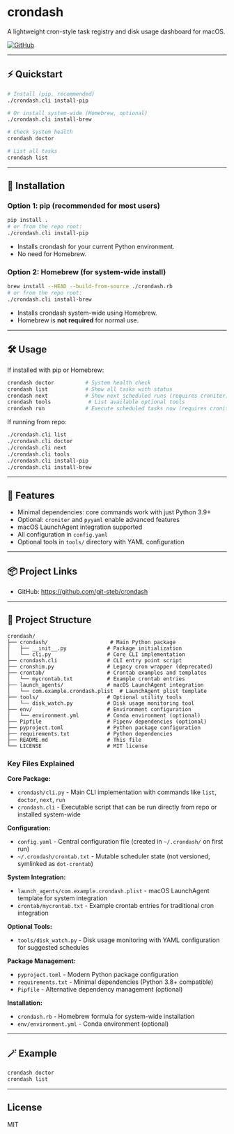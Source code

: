 # crondash

A lightweight cron-style task registry and disk usage dashboard for macOS.

[![GitHub](https://img.shields.io/badge/GitHub-crondash-blue?style=flat&logo=github)](https://github.com/git-steb/crondash)

---

## ⚡ Quickstart

```bash
# Install (pip, recommended)
./crondash.cli install-pip

# Or install system-wide (Homebrew, optional)
./crondash.cli install-brew

# Check system health
crondash doctor

# List all tasks
crondash list
```

---

## 🚀 Installation

### Option 1: pip (recommended for most users)

```bash
pip install .
# or from the repo root:
./crondash.cli install-pip
```
- Installs crondash for your current Python environment.
- No need for Homebrew.

### Option 2: Homebrew (for system-wide install)

```bash
brew install --HEAD --build-from-source ./crondash.rb
# or from the repo root:
./crondash.cli install-brew
```
- Installs crondash system-wide using Homebrew.
- Homebrew is **not required** for normal use.

---

## 🛠️ Usage

If installed with pip or Homebrew:
```bash
crondash doctor          # System health check
crondash list            # Show all tasks with status
crondash next            # Show next scheduled runs (requires croniter)
crondash tools            # List available optional tools
crondash run             # Execute scheduled tasks now (requires croniter)
```

If running from repo:
```bash
./crondash.cli list
./crondash.cli doctor
./crondash.cli next
./crondash.cli tools
./crondash.cli install-pip
./crondash.cli install-brew
```

---

## 📝 Features
- Minimal dependencies: core commands work with just Python 3.9+
- Optional: `croniter` and `pyyaml` enable advanced features
- macOS LaunchAgent integration supported
- All configuration in `config.yaml`
- Optional tools in `tools/` directory with YAML configuration

---

## 📦 Project Links
- GitHub: https://github.com/git-steb/crondash

---

## 📁 Project Structure

```
crondash/
├── crondash/                    # Main Python package
│   ├── __init__.py             # Package initialization
│   └── cli.py                  # Core CLI implementation
├── crondash.cli                # CLI entry point script
├── cronshim.py                 # Legacy cron wrapper (deprecated)
├── crontab/                    # Crontab examples and templates
│   └── mycrontab.txt           # Example crontab entries
├── launch_agents/              # macOS LaunchAgent integration
│   └── com.example.crondash.plist  # LaunchAgent plist template
├── tools/                      # Optional utility tools
│   └── disk_watch.py           # Disk usage monitoring tool
├── env/                        # Environment configuration
│   └── environment.yml         # Conda environment (optional)
├── Pipfile                     # Pipenv dependencies (optional)
├── pyproject.toml              # Python package configuration
├── requirements.txt            # Python dependencies
├── README.md                   # This file
└── LICENSE                     # MIT license
```

### Key Files Explained

**Core Package:**
- `crondash/cli.py` - Main CLI implementation with commands like `list`, `doctor`, `next`, `run`
- `crondash.cli` - Executable script that can be run directly from repo or installed system-wide

**Configuration:**
- `config.yaml` - Central configuration file (created in `~/.crondash/` on first run)
- `~/.crondash/crontab.txt` - Mutable scheduler state (not versioned, symlinked as `dot-crontab`)

**System Integration:**
- `launch_agents/com.example.crondash.plist` - macOS LaunchAgent template for system integration
- `crontab/mycrontab.txt` - Example crontab entries for traditional cron integration

**Optional Tools:**
- `tools/disk_watch.py` - Disk usage monitoring with YAML configuration for suggested schedules

**Package Management:**
- `pyproject.toml` - Modern Python package configuration
- `requirements.txt` - Minimal dependencies (Python 3.8+ compatible)
- `Pipfile` - Alternative dependency management (optional)

**Installation:**
- `crondash.rb` - Homebrew formula for system-wide installation
- `env/environment.yml` - Conda environment (optional)

---

## 🪄 Example

```bash
crondash doctor
crondash list
```

--- 

## License
MIT 
